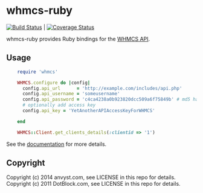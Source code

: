 # whmcs-ruby

[![Build Status](https://travis-ci.org/jujav4ik/whmcs-api.svg?branch=master)](https://travis-ci.org/jujav4ik/whmcs-api) | [![Coverage Status](https://coveralls.io/repos/jujav4ik/whmcs-api/badge.png)](https://coveralls.io/r/jujav4ik/whmcs-api)

whmcs-ruby provides Ruby bindings for the [WHMCS API](http://docs.whmcs.com/API#External_API).


## Usage

```ruby
    require 'whmcs'

    WHMCS.configure do |config|
      config.api_url      = 'http://example.com/includes/api.php'
      config.api_username = 'someusername'
      config.api_password = 'c4ca4238a0b923820dcc509a6f75849b' # md5 hash
	  # optionally add access key
	  config.api_key = 'YetAnotherAPIAccessKeyForWHMCS'

	end

    WHMCS::Client.get_clients_details(:clientid => '1')
```

See the [documentation](http://jujav4ik.github.io/whmcs-api) for more details.


## Copyright

Copyright (c) 2014 anvyst.com, see LICENSE in this repo for details.
Copyright (c) 2011 DotBlock.com, see LICENSE in this repo for details.
